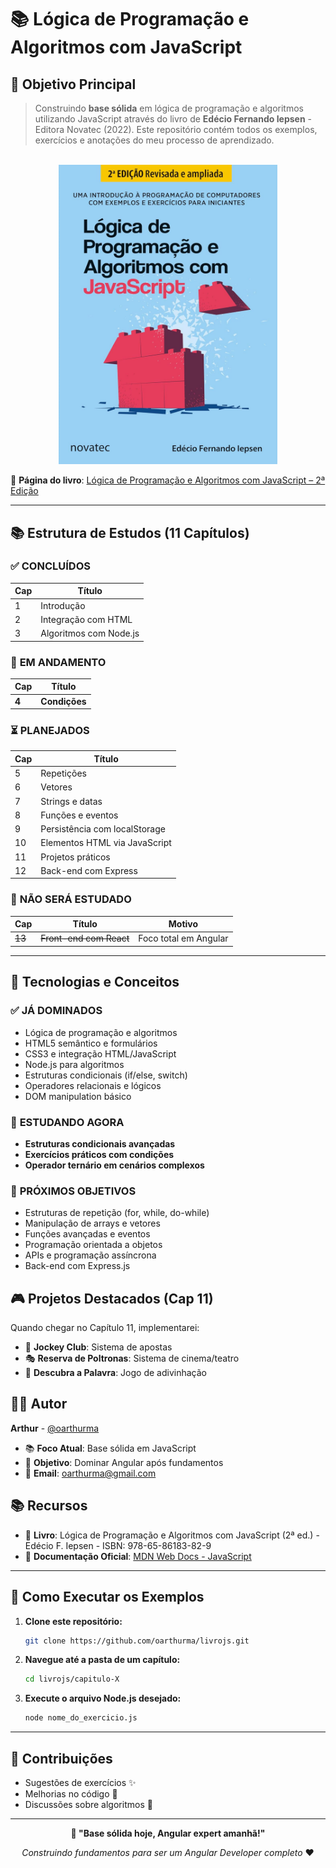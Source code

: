 # 📚 Lógica de Programação e Algoritmos com JavaScript

## 🎯 Objetivo Principal

> Construindo **base sólida** em lógica de programação e algoritmos utilizando JavaScript através do livro de **Edécio Fernando Iepsen** - Editora Novatec (2022). Este repositório contém todos os exemplos, exercícios e anotações do meu processo de aprendizado.

<br>

<div align="center">
  <img src="/assets/capa-livro-js.jpg" alt="Capa do Livro Lógica de Programação e Algoritmos com JavaScript" width="350">
  <br>
</div>

🔗 **Página do livro**: [Lógica de Programação e Algoritmos com JavaScript – 2ª Edição](https://novatec.com.br/livros/logica-programacao-algoritmos-com-javascript-2ed/)

---

## 📚 Estrutura de Estudos (11 Capítulos)

### ✅ **CONCLUÍDOS**
| Cap | Título |
|-----|--------|
| 1 | Introdução |
| 2 | Integração com HTML |
| 3 | Algoritmos com Node.js |

### 🔄 **EM ANDAMENTO**
| Cap | Título |
|-----|--------|
| **4** | **Condições** |

### ⏳ **PLANEJADOS**
| Cap | Título |
|-----|--------|
| 5 | Repetições |
| 6 | Vetores |
| 7 | Strings e datas |
| 8 | Funções e eventos |
| 9 | Persistência com localStorage |
| 10 | Elementos HTML via JavaScript |
| 11 | Projetos práticos |
| 12 | Back-end com Express |

### 🚫 **NÃO SERÁ ESTUDADO**
| Cap | Título | Motivo |
|-----|--------|--------|
| ~~13~~ | ~~Front-end com React~~ | Foco total em Angular |

---

## 🚀 Tecnologias e Conceitos

### ✅ **JÁ DOMINADOS**
- Lógica de programação e algoritmos
- HTML5 semântico e formulários
- CSS3 e integração HTML/JavaScript  
- Node.js para algoritmos
- Estruturas condicionais (if/else, switch)
- Operadores relacionais e lógicos
- DOM manipulation básico

### 🔄 **ESTUDANDO AGORA**
- **Estruturas condicionais avançadas**
- **Exercícios práticos com condições**
- **Operador ternário em cenários complexos**

### 🎯 **PRÓXIMOS OBJETIVOS**
- Estruturas de repetição (for, while, do-while)
- Manipulação de arrays e vetores
- Funções avançadas e eventos
- Programação orientada a objetos
- APIs e programação assíncrona
- Back-end com Express.js

## 🎮 Projetos Destacados (Cap 11)

Quando chegar no Capítulo 11, implementarei:
- 🏇 **Jockey Club**: Sistema de apostas
- 🎭 **Reserva de Poltronas**: Sistema de cinema/teatro  
- 🎯 **Descubra a Palavra**: Jogo de adivinhação

## 👨‍💻 Autor

**Arthur** - [@oarthurma](https://github.com/oarthurma)

- 📚 **Foco Atual**: Base sólida em JavaScript
- 🎯 **Objetivo**: Dominar Angular após fundamentos
- 📧 **Email**: oarthurma@gmail.com

## 📚 Recursos

- 📖 **Livro**: Lógica de Programação e Algoritmos com JavaScript (2ª ed.) - Edécio F. Iepsen - ISBN: 978-65-86183-82-9
- 📝 **Documentação Oficial**: [MDN Web Docs - JavaScript](https://developer.mozilla.org/pt-BR/docs/Web/JavaScript)


---

## 🚀 Como Executar os Exemplos

1.  **Clone este repositório:**
    ```bash
    git clone https://github.com/oarthurma/livrojs.git
    ```
2.  **Navegue até a pasta de um capítulo:**
    ```bash
    cd livrojs/capitulo-X
    ```
3.  **Execute o arquivo Node.js desejado:**
    ```bash
    node nome_do_exercicio.js
    ```

---
## 🤝 Contribuições
- Sugestões de exercícios ✨
- Melhorias no código 🚀  
- Discussões sobre algoritmos 💬

-----


<div align="center">

**🎯 "Base sólida hoje, Angular expert amanhã!"**

*Construindo fundamentos para ser um Angular Developer completo* ❤️

</div>